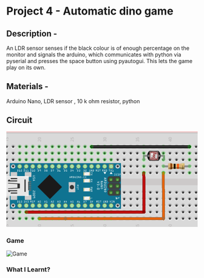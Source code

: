 # Project 4 - Automatic dino game
## Description - 
An LDR sensor senses if the black colour is of enough percentage on the monitor and signals the arduino, which communicates with python via pyserial and presses the space button using pyautogui. This lets the game play on its own.
## Materials -
Arduino Nano, LDR sensor , 10 k ohm resistor, python
## Circuit
![Circuit](https://github.com/KJSashank/Task-1/blob/master/Project-4/Dinogame.png)
### Game
![Game](https://github.com/KJSashank/Task-1/blob/master/Project-4/dinogame.gif)
### What I Learnt?
